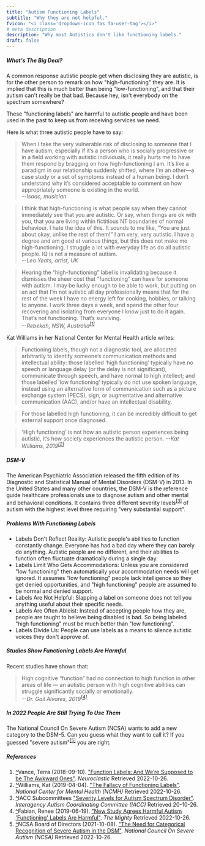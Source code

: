 ```yaml
---
title: "Autism Functioning Labels"
subtitle: "Why they are not helpful."
fvicon: "<i class='dropdown-icon fas fa-user-tag'></i>"
# meta description
description: "Why most Autistics don't like functioning labels."
draft: false
---
```


##### What's The Big Deal?

A common response autistic people get when disclosing they are autistic, is for the other person to remark on how "high-functioning" they are. It is implied that this is much better than being "low-functioning", and that their autism can't really be that bad. Because hey, isn't everybody on the spectrum somewhere?

These "functioning labels" are harmful to autistic people and have been used in the past to keep us from receiving services we need. 

Here is what three autistic people have to say:

> When I take the very vulnerable risk of disclosing to someone that I have autism, especially if it’s a person who is socially progressive or in a field working with autistic individuals, it really hurts me to have them respond by bragging on how high-functioning I am. It’s like a paradigm in our relationship suddenly shifted, where I’m an other—a case study or a set of symptoms instead of a human being. I don’t understand why it’s considered acceptable to comment on how appropriately someone is existing in the world.                
> <cite>--Isaac, musician</cite>

> I think that high-functioning is what people say when they cannot immediately see that you are autistic. Or say, when things are ok with you, that you are living within fictitious NT boundaries of normal behaviour. I hate the idea of this. It sounds to me like, “You are just about okay, unlike the rest of them!” I am very, very autistic. I have a degree and am good at various things, but this does not make me high-functioning. I struggle a lot with everyday life as do all autistic people. IQ is not a measure of autism.         
> <cite>--Leo Yeats, artist, UK</cite>

> Hearing the “high-functioning” label is invalidating because it dismisses the sheer cost that “functioning” can have for someone with autism. I may be lucky enough to be able to work, but putting on an act that I’m not autistic all day professionally means that for the rest of the week I have no energy left for cooking, hobbies, or talking to anyone. I work three days a week, and spend the other four recovering and isolating from everyone I know just to do it again. That’s not functioning. That’s surviving.           
> <cite>--Rebekah, NSW, Australia<sup id="_ref-1" class="reference"><a href="#_note-1" data-toggle="tooltip" title="Function Labels: And We’re Supposed to be The Awkward Ones">[1]</a></sup></cite>

Kat Williams in her National Center for Mental Health article writes:

> Functioning labels, though not a diagnostic tool, are allocated arbitrarily to identify someone’s communication methods and intellectual ability: those labelled ‘high functioning’ typically have no speech or language delay (or the delay is not significant), communicate through speech, and have normal to high intellect; and those labelled ‘low functioning’ typically do not use spoken language, instead using an alternative form of communication such as a picture exchange system (PECS), sign, or augmentative and alternative communication (AAC), and/or have an intellectual disability.

> For those labelled high functioning, it can be incredibly difficult to get external support once diagnosed. 

> 'High functioning’ is not how an autistic person experiences being autistic, it’s how society experiences the autistic person.
> <cite>--Kat Williams, 2019<sup id="_ref-2" class="reference"><a href="#_note-2" data-toggle="tooltip" title="Functioning Labels">[2]</a></sup></cite>

##### DSM-V

The American Psychiatric Association released the fifth edition of its Diagnostic and Statistical Manual of Mental Disorders (DSM-V) in 2013. In the United States and many other countries, the DSM-V is the reference guide healthcare professionals use to diagnose autism and other mental and behavioral conditions. It contains three different severity levels<sup id="_ref-3" class="reference"><a href="#_note-3" data-toggle="tooltip" title="Autism Severity Levels">[3]</a></sup> of autism with the highest level three requiring "very substantial support". 

##### Problems With Functioning Labels

* Labels Don't Reflect Reality: Autistic people's abilities to function constantly change. Everyone has had a bad day where they can barely do anything. Autistic people are no different, and their abilities to function often fluctuate dramatically during a single day.
* Labels Limit Who Gets Accommodations: Unless you are considered "low functioning" then automatically your accommodation needs will get ignored. It assumes "low functioning" people lack intelligence so they get denied opportunities, and "high functioning" people are assumed to be normal and denied support.
* Labels Are Not Helpful: Slapping a label on someone does not tell you anything useful about their specific needs.
* Labels Are Often Ableist: Instead of accepting people how they are, people are taught to believe being disabled is bad. So being labeled "high functioning" must be much better than "low functioning".
* Labels Divide Us: People can use labels as a means to silence autistic voices they don't approve of.

##### Studies Show Functioning Labels Are Harmful

Recent studies have shown that:

> High cognitive “function” had no connection to high function in other areas of life — an autistic person with high cognitive abilities can struggle significantly socially or emotionally.           
> <cite>--Dr. Gail Alvares, 2019<sup id="_ref-4" class="reference"><a href="#_note-4" data-toggle="tooltip" title="New Study Agrees Harmful Autism 'Functioning' Labels Are Harmful">[4]</a></sup></cite>

##### In 2022 People Are Still Trying To Use Them

The National Council On Severe Autism (NCSA) wants to add a new category to the DSM-5. Can you guess what they want to call it? If you guessed "severe autism"<sup id="_ref-5" class="reference"><a href="#_note-5" data-toggle="tooltip" title="New Study Agrees Harmful Autism 'Functioning' Labels Are Harmful">[5]</a></sup> you are right. 

<h5 id="zapme">References</h5>
<ol class="references">
<li id="_note-1"><a href="#_ref-1" class="uparrow">^</a><span>Vance, Terra (2018-09-10).</span> <a href="https://neuroclastic.com/the-journey-begins/" rel="nofollow" class="external">"Function Labels: And We’re Supposed to be The Awkward Ones"</a>. <cite>Neuroclastic</cite> Retrieved 2022-10-26.
</li>
<li id="_note-2"><a href="#_ref-2" class="uparrow">^</a><span>Williams, Kat (2019-04-04).</span> <a href="https://www.ncmh.info/2019/04/04/fallacy-functioning-labels/" rel="nofollow" class="external">"The Fallacy of Functioning Labels"</a>. <cite>National Center for Mental Health (NCMH)</cite> Retrieved 2022-10-26.
</li>
<li id="_note-3"><a href="#_ref-3" class="uparrow">^</a><span>IACC Subcommittees</span> <a href="https://iacc.hhs.gov/about-iacc/subcommittees/resources/dsm5-diagnostic-criteria.shtml#table2" rel="nofollow" class="external">"Severity Levels for Autism Spectrum Disorder"</a>. <cite>Interagency Autism Coordinating Committee (IACC)</cite> Retrieved 20-10-26.
</li>
<li id="_note-4"><a href="#_ref-4" class="uparrow">^</a><span>Fabian, Renee (2019-06-19).</span> <a href="https://themighty.com/topic/autism-spectrum-disorder/study-high-functioning-autism-labels-harmful" rel="nofollow" class="external">"New Study Agrees Harmful Autism 'Functioning' Labels Are Harmful"</a>. <cite>The Mighty</cite> Retrieved 2022-10-26.
</li>
<li id="_note-5"><a href="#_ref-5" class="uparrow">^</a><span>NCSA Board of Directors (2021-10-08).</span> <a href="https://www.ncsautism.org/dsm" rel="nofollow" class="external">"The Need for Categorical Recognition of Severe Autism in the DSM"</a>. <cite>National Council On Severe Autism (NCSA)</cite> Retrieved 2022-10-26.
</li>
</ol>